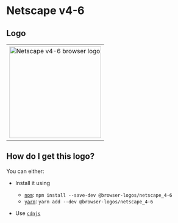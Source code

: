# Netscape v4-6

## Logo

<table>
    <tr height=250>
        <td>
            <a href="https://github.com/alrra/browser-logos/tree/00e491a392f258c72721f5ba35dbe43916b30832/src/archive/netscape_4-6">
                <img width=240 src="https://raw.githubusercontent.com/alrra/browser-logos/00e491a392f258c72721f5ba35dbe43916b30832/src/archive/netscape_4-6/netscape_4-6_256x256.png" alt="Netscape v4-6 browser logo">
            </a>
        </td>
    </tr>
</table>

## How do I get this logo?

You can either:

* Install it using

  * [`npm`][npm]: `npm install --save-dev @browser-logos/netscape_4-6`
  * [`yarn`][yarn]: `yarn add --dev @browser-logos/netscape_4-6`

* Use [`cdnjs`](https://cdnjs.com/libraries/browser-logos)

<!-- Link labels: -->

[cdnjs]: https://cdnjs.com/libraries/browser-logos
[npm]: https://www.npmjs.com/
[yarn]: https:.//yarnpkg.com/

